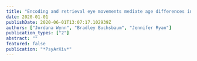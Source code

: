 ```yaml
---
title: "Encoding and retrieval eye movements mediate age differences in pattern completion"
date: 2020-01-01
publishDate: 2020-06-01T13:07:17.102939Z
authors: ["Jordana Wynn", "Bradley Buchsbaum", "Jennifer Ryan"]
publication_types: ["2"]
abstract: ""
featured: false
publication: "*PsyArXiv*"
---
```


